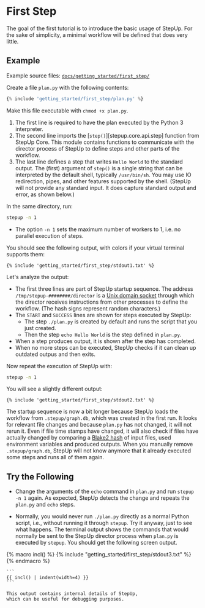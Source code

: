# First Step

The goal of the first tutorial is to introduce the basic usage of StepUp.
For the sake of simplicity, a minimal workflow will be defined that does very little.

## Example

Example source files: [`docs/getting_started/first_step/`](https://github.com/reproducible-reporting/stepup-core/tree/main/docs/getting_started/first_step)

Create a file `plan.py` with the following contents:

```python
{% include 'getting_started/first_step/plan.py' %}
```

Make this file executable with `chmod +x plan.py`.

1. The first line is required to have the plan executed by the Python 3 interpreter.
2. The second line imports the [`step()`][stepup.core.api.step] function from StepUp Core.
   This module contains functions to communicate with the director process
   of StepUp to define steps and other parts of the workflow.
3. The last line defines a step that writes `Hello World` to the standard output.
   The (first) argument of `step()` is a single string
   that can be interpreted by the default shell, typically `/usr/bin/sh`.
   You may use IO redirection, pipes, and other features supported by the shell.
   (StepUp will not provide any standard input.
   It does capture standard output and error, as shown below.)

In the same directory, run:

```bash
stepup -n 1
```

- The option `-n 1` sets the maximum number of workers to 1, i.e. no parallel execution of steps.

You should see the following output, with colors if your virtual terminal supports them:

```text
{% include 'getting_started/first_step/stdout1.txt' %}
```

Let's analyze the output:

- The first three lines are part of StepUp startup sequence.
  The address `/tmp/stepup-########/director`
  is a [Unix domain socket](https://en.wikipedia.org/wiki/Unix_domain_socket)
  through which the director receives instructions from other processes to define the workflow.
  (The hash signs represent random characters.)
- The `START` and `SUCCESS` lines are shown for steps executed by StepUp:
    - The step `./plan.py` is created by default and runs the script that you just created.
    - Then the step `echo Hello World` is the step defined in `plan.py`.
- When a step produces output, it is shown after the step has completed.
- When no more steps can be executed,
  StepUp checks if it can clean up outdated outpus and then exits.

Now repeat the execution of StepUp with:

```bash
stepup -n 1
```

You will see a slightly different output:

```text
{% include 'getting_started/first_step/stdout2.txt' %}
```

The startup sequence is now a bit longer because StepUp loads the workflow from `.stepup/graph.db`,
which was created in the first run.
It looks for relevant file changes and because `plan.py` has not changed,
it will not rerun it.
Even if file time stamps have changed, it will also check if files have actually changed
by comparing a [Blake2 hash](https://en.wikipedia.org/wiki/BLAKE_(hash_function)#BLAKE2)
of input files, used environment variables and produced outputs.
When you manually remove `.stepup/graph.db`,
StepUp will not know anymore that it already executed some steps and runs all of them again.

## Try the Following

- Change the arguments of the `echo` command in `plan.py` and run `stepup -n 1` again.
  As expected, StepUp detects the change and repeats the `plan.py` and `echo` steps.

- Normally, you would never run `./plan.py` directly as a normal Python script, i.e.,
  without running it through `stepup`.
  Try it anyway, just to see what happens.
  The terminal output shows the commands that would normally be sent to the StepUp director
  process when `plan.py` is executed by `stepup`.
  You should get the following screen output.

{% macro incl() %}
{% include "getting_started/first_step/stdout3.txt" %}
{% endmacro %}

    ```
    {{ incl() | indent(width=4) }}
    ```

    This output contains internal details of StepUp,
    which can be useful for debugging purposes.
